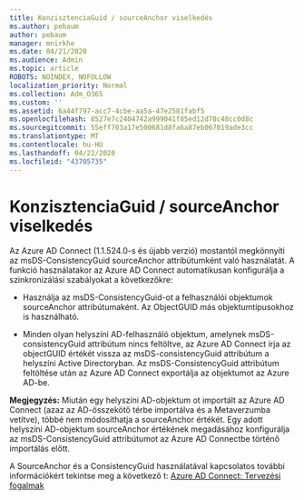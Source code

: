 ```yaml
---
title: KonzisztenciaGuid / sourceAnchor viselkedés
ms.author: pebaum
author: pebaum
manager: mnirkhe
ms.date: 04/21/2020
ms.audience: Admin
ms.topic: article
ROBOTS: NOINDEX, NOFOLLOW
localization_priority: Normal
ms.collection: Adm_O365
ms.custom: ''
ms.assetid: 6a44f797-acc7-4cbe-aa5a-47e2581fabf5
ms.openlocfilehash: 8527e7c2404742a999041f85ed12d78c48cc0d8c
ms.sourcegitcommit: 55eff703a17e500681d8fa6a87eb067019ade3cc
ms.translationtype: MT
ms.contentlocale: hu-HU
ms.lasthandoff: 04/22/2020
ms.locfileid: "43705735"
---
```

# <a name="consistencyguid--sourceanchor-behavior"></a>KonzisztenciaGuid / sourceAnchor viselkedés

Az Azure AD Connect (1.1.524.0-s és újabb verzió) mostantól megkönnyíti az msDS-ConsistencyGuid sourceAnchor attribútumként való használatát. A funkció használatakor az Azure AD Connect automatikusan konfigurálja a szinkronizálási szabályokat a következőkre:
  
- Használja az msDS-ConsistencyGuid-ot a felhasználói objektumok sourceAnchor attribútumaként. Az ObjectGUID más objektumtípusokhoz is használható.
    
- Minden olyan helyszíni AD-felhasználó objektum, amelynek msDS-consistencyGuid attribútum nincs feltöltve, az Azure AD Connect írja az objectGUID értékét vissza az msDS-consistencyGuid attribútum a helyszíni Active Directoryban. Az msDS-ConsistencyGuid attribútum feltöltése után az Azure AD Connect exportálja az objektumot az Azure AD-be.
    
 **Megjegyzés:** Miután egy helyszíni AD-objektum ot importált az Azure AD Connect (azaz az AD-összekötő térbe importálva és a Metaverzumba vetítve), többé nem módosíthatja a sourceAnchor értékét. Egy adott helyszíni AD-objektum sourceAnchor értékének megadásához konfigurálja az msDS-ConsistencyGuid attribútumot az Azure AD Connectbe történő importálás előtt. 
  
A SourceAnchor és a ConsistencyGuid használatával kapcsolatos további információkért tekintse meg a következő t: [Azure AD Connect: Tervezési fogalmak](https://docs.microsoft.com/azure/active-directory/connect/active-directory-aadconnect-design-concepts)
  


